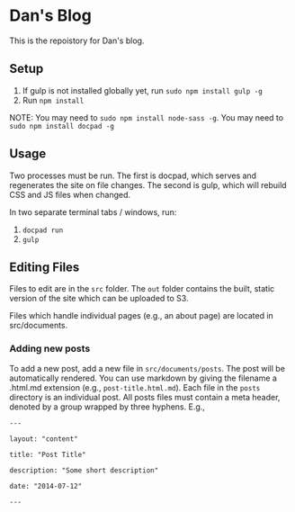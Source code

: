 # Dan's Blog

This is the repoistory for Dan's blog.

## Setup
1. If gulp is not installed globally yet, run `sudo npm install gulp -g`
2. Run `npm install`


NOTE: You may need to `sudo npm install node-sass -g`. You may need to `sudo npm install docpad -g`

## Usage
Two processes must be run. The first is docpad, which serves and regenerates the site on file changes. The second is gulp, which will rebuild CSS and JS files when changed.

In two separate terminal tabs / windows, run:

1. `docpad run`
2. `gulp`


## Editing Files
Files to edit are in the `src` folder. The `out` folder contains the built, static version of the site which can be uploaded to S3.

Files which handle individual pages (e.g., an about page) are located in src/documents. 

### Adding new posts
To add a new post, add a new file in `src/documents/posts`. The post will be automatically rendered. You can use markdown by giving the filename a .html.md extension (e.g., `post-title.html.md`). Each file in the `posts` directory is an individual post. All posts files must contain a meta header, denoted by a group wrapped by three hyphens. E.g., 

    ---

    layout: "content"

    title: "Post Title"

    description: "Some short description"

    date: "2014-07-12"

    ---



